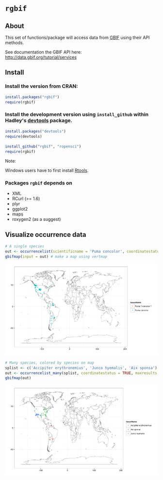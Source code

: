 # `rgbif`

<!-- [![Build Status](https://api.travis-ci.org/ropensci/rgbif.png)](https://travis-ci.org/ropensci/rgbif) -->

## About
This set of functions/package will access data from [GBIF](http://www.gbif.org/) using their API methods. 

See documentation the GBIF API here:  
http://data.gbif.org/tutorial/services

## Install

### Install the version from CRAN:

```R
install.packages("rgbif")
require(rgbif)
```

### Install the development version using `install_github` within Hadley's [devtools](https://github.com/hadley/devtools) package.

```R
install.packages("devtools")
require(devtools)

install_github("rgbif", "ropensci")
require(rgbif)
```

Note: 

Windows users have to first install [Rtools](http://cran.r-project.org/bin/windows/Rtools/).

### Packages `rgbif` depends on
+ XML
+ RCurl (>= 1.6)
+ plyr
+ ggplot2
+ maps
+ roxygen2 (as a suggest)

## Visualize occurrence data

```R
# A single species
out <- occurrencelist(scientificname = 'Puma concolor', coordinatestatus = TRUE, maxresults = 100)
gbifmap(input = out) # make a map using vertmap
```

![](inst/assets/img/occurrencelist.png)


```R
# Many species, colored by species on map
splist <- c('Accipiter erythronemius', 'Junco hyemalis', 'Aix sponsa')
out <- occurrencelist_many(splist, coordinatestatus = TRUE, maxresults = 20)
gbifmap(out)
```

![](inst/assets/img/occurrencelist_many.png)